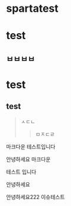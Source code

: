 # spartatest
test
===========
ㅂㅂㅂㅂ
-----
# test
## test
> ㅅㄷㄴ
>> ㅁㅈㄷㄹ



마크다운 테스트입니다

안녕하세요 마크다운

테스트 입니다


안녕하세요

안녕하세요222
이슈테스트
